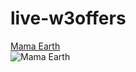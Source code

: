 # live-w3offers

<a href="https://clnk.in/lekf">Mama Earth</a><br/>
![Mama Earth](https://cdn0.cuelinks.com/campaigns/3787/medium/Mamaearth.png?1555390334)
